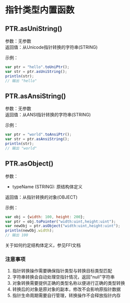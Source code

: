 # 指针类型内置函数

## PTR.asUniString()

参数：无参数  
返回值：从Unicode指针转换的字符串(STRING)  

示例：
```javascript
var ptr = "hello".toUniPtr();
var str = ptr.asUniString();
println(str);
// 输出 "hello"
```

## PTR.asAnsiString()

参数：无参数  
返回值：从ANSI指针转换的字符串(STRING)  

示例：
```javascript
var ptr = "world".toAnsiPtr();
var str = ptr.asAnsiString();
println(str);
// 输出 "world"
```

## PTR.asObject()

参数：
- typeName (STRING): 原结构体定义  

返回值：从指针转换的对象(OBJECT)  

示例：
```javascript
var obj = {width: 100, height: 200};
var ptr = obj.toPointer("width:uint,height:uint");
var newObj = ptr.asObject("width:uint,height:uint");
println(newObj.width);
// 输出 100
```

关于如何约定结构体定义，参见FFI文档

### 注意事项

1. 指针转换操作需要确保指针类型与转换目标类型匹配
2. 字符串转换会自动处理空指针情况，返回"null"字符串
3. 对象转换需要提供正确的类型名称以便进行正确的类型转换
4. 转换后的对象是原对象的副本，修改不会影响原指针数据
5. 指针生命周期需要自行管理，转换操作不会释放指针内存
